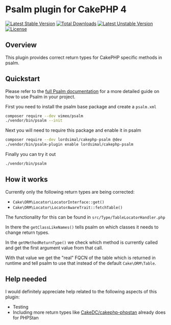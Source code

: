 # Psalm plugin for CakePHP 4

[![Latest Stable Version](http://poser.pugx.org/lordsimal/cakephp-psalm/v)](https://packagist.org/packages/lordsimal/cakephp-psalm) [![Total Downloads](http://poser.pugx.org/lordsimal/cakephp-psalm/downloads)](https://packagist.org/packages/lordsimal/cakephp-psalm) [![Latest Unstable Version](http://poser.pugx.org/lordsimal/cakephp-psalm/v/unstable)](https://packagist.org/packages/lordsimal/cakephp-psalm) [![License](http://poser.pugx.org/lordsimal/cakephp-psalm/license)](https://packagist.org/packages/lordsimal/cakephp-psalm)

## Overview
This plugin provides correct return types for CakePHP specific methods in psalm.

## Quickstart
Please refer to the [full Psalm documentation](https://psalm.dev/quickstart) for a more detailed guide on
how to use Psalm in your project.

First you need to install the psalm base package and create a `psalm.xml`
```bash
composer require --dev vimeo/psalm
./vendor/bin/psalm --init
```

Next you will need to require this package and enable it in psalm
```bash
composer require --dev lordsimal/cakephp-psalm @dev
./vendor/bin/psalm-plugin enable lordsimal/cakephp-psalm
```

Finally you can try it out
```bash
./vendor/bin/psalm
```

## How it works

Currently only the following return types are being corrected:

* `Cake\ORM\Locator\LocatorInterface::get()`
* `Cake\ORM\Locator\LocatorAwareTrait::fetchTable()`

The functionality for this can be found in `src/Type/TableLocatorHandler.php`

In there the `getClassLikeNames()` tells psalm on which classes it needs to
change return types.

In the `getMethodReturnType()` we check which method is currently called and
get the first argument value from that call.

With that value we get the "real" FQCN of the table which is returned in runtime 
and tell psalm to use that instead of the default `Cake\ORM\Table`.

## Help needed

I would definitely appreciate help related to the following aspects of this plugin:

* Testing
* Including more return types like [CakeDC/cakephp-phpstan](https://github.com/CakeDC/cakephp-phpstan) already does for PHPStan